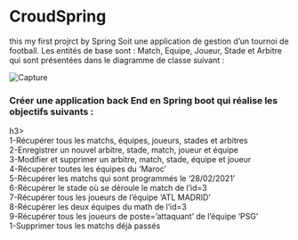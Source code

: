 # CroudSpring
this my first projrct by Spring
Soit une application de gestion d’un tournoi de football. Les entités de base sont : Match, Equipe, Joueur, Stade et Arbitre qui sont présentées dans le diagramme de classe suivant :

<centre>![Capture](https://github.com/abdellatif300/CroudSpring/assets/118125877/541df272-099e-457b-8b82-7e1da0d66bc1)<centre>


<h3>Créer une application back End en Spring boot qui réalise les objectifs suivants :</h3>h3></h3><br>
1-Récupérer tous les matchs, équipes, joueurs, stades et arbitres<br>
2-Enregistrer un nouvel arbitre, stade, match, joueur et équipe<br>
3-Modifier et supprimer un arbitre, match, stade, équipe et joueur<br>
4-Récupérer toutes les équipes du ‘Maroc’<br>
5-Récupérer les matchs qui sont programmés le ‘28/02/2021’<br>
6-Récupérer le stade où se déroule le match de l’id=3<br>
7-Récupérer tous les joueurs de l’équipe ‘ATL MADRID’<br>
8-Récupérer les deux équipes du math de l’id=3<br>
9-Récupérer tous les joueurs de poste=’attaquant’ de l’équipe ‘PSG’<br>
1-Supprimer tous les matchs déjà passés<br>

